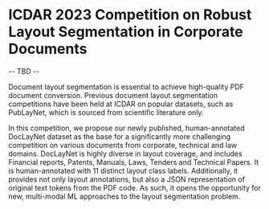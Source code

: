 # ICDAR 2023 Competition on Robust Layout Segmentation in Corporate Documents

-- TBD --

Document layout segmentation is essential to achieve high-quality PDF document conversion. Previous document layout segmentation competitions have been held at ICDAR on popular datasets, such as PubLayNet, which is sourced from scientific literature only.

In this competition, we propose our newly published, human-annotated DocLayNet dataset as the base for a significantly more challenging competition on various documents from corporate, technical and law domains. DocLayNet is highly diverse in layout coverage, and includes Financial reports, Patents, Manuals, Laws, Tenders and Technical Papers. It is human-annotated with 11 distinct layout class labels. Additionally, it provides not only layout annotations, but also a JSON representation of original text tokens from the PDF code. As such, it opens the opportunity for new, multi-modal ML approaches to the layout segmentation problem.

